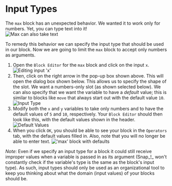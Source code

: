 # Input Types

The `max` block has an unexpected behavior. We wanted it to work only for numbers. Yet, you can type text into it!  
![Max can also take text](https://beautyjoy.github.io/bjc-r/img/prog/max-of-cat-dog-output.png)

To remedy this behavior we can specify the input type that should be used in our block. Now we are going to limit the `max` block to accept only numbers as arguments.

1. Open the `Block Editor` for the `max` block and click on the input `x`. ![Editing input &apos;x&apos;](https://beautyjoy.github.io/bjc-r/img/sys/edit-input-variable-x-BYOB.jpg)
2. Then, click on the right arrow in the pop-up box shown above. This will open the dialog box shown below. This allows us to specify the shape of the slot. We want a numbers-only slot \(as shown selected below\). We can also specify that we want the variable to have a _default_ value; this is similar to blocks like `move` that always start out with the default value `10`. ![Input Type](https://beautyjoy.github.io/bjc-r/img/prog/x-long-dialog.png) 
3. Modify both the `x` and `y` variables to take only numbers and to have the default values of `5` and `10`, respectively. Your `Block Editor` should then look like this, with the default values shown in the header. ![Default Values](https://beautyjoy.github.io/bjc-r/img/prog/max-defaults.png) 
4. When you click `OK`, you should be able to see your block in the `Operators` tab, with the default values filled in. Also, note that you will no longer be able to enter text. ![&apos;max&apos; block with defaults](https://beautyjoy.github.io/bjc-r/img/prog/max-of-5-and-10.png)

_Note_: Even if we specify an input type for a block it could still receive improper values when a variable is passed in as its argument \(Snap_!_ won't constantly check if the variable's type is the same as the block's input type\). As such, input types should only be used as an organizational tool to keep you thinking about what the domain \(input values\) of your blocks should be.

